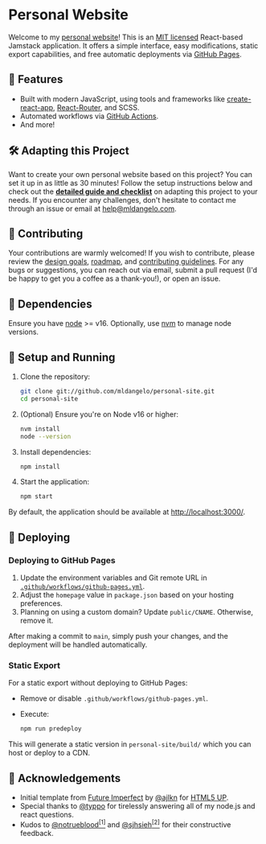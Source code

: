 # Personal Website

Welcome to my [personal website](mrcsnm.github.io)! This is an [MIT licensed](https://github.com/mldangelo/personal-site/blob/main/LICENSE) React-based Jamstack application. It offers a simple interface, easy modifications, static export capabilities, and free automatic deployments via [GitHub Pages](https://pages.github.com/).

## 🚀 Features

- Built with modern JavaScript, using tools and frameworks like [create-react-app](https://github.com/facebook/create-react-app), [React-Router](https://reactrouter.com/), and SCSS.
- Automated workflows via [GitHub Actions](https://github.com/features/actions).
- And more!

## 🛠 Adapting this Project

Want to create your own personal website based on this project? You can set it up in as little as 30 minutes! Follow the setup instructions below and check out the **[detailed guide and checklist](./docs/adapting-guide.md)** on adapting this project to your needs. If you encounter any challenges, don't hesitate to contact me through an issue or email at [help@mldangelo.com](mailto:help@mldangelo.com).

## 🤝 Contributing

Your contributions are warmly welcomed! If you wish to contribute, please review the [design goals](./docs/design-goals.md), [roadmap](./docs/roadmap.md), and [contributing guidelines](./docs/contributing.md). For any bugs or suggestions, you can reach out via email, submit a pull request (I'd be happy to get you a coffee as a thank-you!), or open an issue.

## 🔧 Dependencies

Ensure you have [node](https://nodejs.org/) >= v16. Optionally, use [nvm](https://github.com/nvm-sh/nvm#installing-and-updating) to manage node versions.

## 🚀 Setup and Running

1. Clone the repository:

   ```bash
   git clone git://github.com/mldangelo/personal-site.git
   cd personal-site
   ```

2. (Optional) Ensure you're on Node v16 or higher:

   ```bash
   nvm install
   node --version
   ```

3. Install dependencies:

   ```bash
   npm install
   ```

4. Start the application:

   ```bash
   npm start
   ```

By default, the application should be available at [http://localhost:3000/](http://localhost:3000/).

## 🚢 Deploying

### Deploying to GitHub Pages

1. Update the environment variables and Git remote URL in [`.github/workflows/github-pages.yml`](.github/workflows/github-pages.yml).
2. Adjust the `homepage` value in `package.json` based on your hosting preferences.
3. Planning on using a custom domain? Update `public/CNAME`. Otherwise, remove it.

After making a commit to `main`, simply push your changes, and the deployment will be handled automatically.

### Static Export

For a static export without deploying to GitHub Pages:

- Remove or disable `.github/workflows/github-pages.yml`.
- Execute:

  ```bash
  npm run predeploy
  ```

This will generate a static version in `personal-site/build/` which you can host or deploy to a CDN.

## 🙌 Acknowledgements

- Initial template from [Future Imperfect](https://html5up.net/future-imperfect) by [@ajlkn](https://github.com/ajlkn) for [HTML5 UP](html5up.net).
- Special thanks to [@typpo](https://github.com/typpo) for tirelessly answering all of my node.js and react questions.
- Kudos to [@notrueblood](https://github.com/notrueblood)[<sup>[1]</sup>](https://github.com/mldangelo/personal-site/pull/218) and [@sjhsieh](https://github.com/sjhsieh)[<sup>[2]</sup>](https://github.com/mldangelo/personal-site/issues/168) for their constructive feedback.
